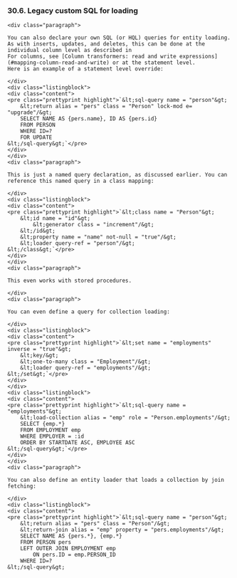 ### 30.6. Legacy custom SQL for loading

    <div class="paragraph">

    You can also declare your own SQL (or HQL) queries for entity loading.
    As with inserts, updates, and deletes, this can be done at the individual column level as described in
    For columns, see [Column transformers: read and write expressions](#mapping-column-read-and-write) or at the statement level.
    Here is an example of a statement level override:

    </div>
    <div class="listingblock">
    <div class="content">
    <pre class="prettyprint highlight">`&lt;sql-query name = "person"&gt;
        &lt;return alias = "pers" class = "Person" lock-mod e= "upgrade"/&gt;
        SELECT NAME AS {pers.name}, ID AS {pers.id}
        FROM PERSON
        WHERE ID=?
        FOR UPDATE
    &lt;/sql-query&gt;`</pre>
    </div>
    </div>
    <div class="paragraph">

    This is just a named query declaration, as discussed earlier. You can reference this named query in a class mapping:

    </div>
    <div class="listingblock">
    <div class="content">
    <pre class="prettyprint highlight">`&lt;class name = "Person"&gt;
        &lt;id name = "id"&gt;
            &lt;generator class = "increment"/&gt;
        &lt;/id&gt;
        &lt;property name = "name" not-null = "true"/&gt;
        &lt;loader query-ref = "person"/&gt;
    &lt;/class&gt;`</pre>
    </div>
    </div>
    <div class="paragraph">

    This even works with stored procedures.

    </div>
    <div class="paragraph">

    You can even define a query for collection loading:

    </div>
    <div class="listingblock">
    <div class="content">
    <pre class="prettyprint highlight">`&lt;set name = "employments" inverse = "true"&gt;
        &lt;key/&gt;
        &lt;one-to-many class = "Employment"/&gt;
        &lt;loader query-ref = "employments"/&gt;
    &lt;/set&gt;`</pre>
    </div>
    </div>
    <div class="listingblock">
    <div class="content">
    <pre class="prettyprint highlight">`&lt;sql-query name = "employments"&gt;
        &lt;load-collection alias = "emp" role = "Person.employments"/&gt;
        SELECT {emp.*}
        FROM EMPLOYMENT emp
        WHERE EMPLOYER = :id
        ORDER BY STARTDATE ASC, EMPLOYEE ASC
    &lt;/sql-query&gt;`</pre>
    </div>
    </div>
    <div class="paragraph">

    You can also define an entity loader that loads a collection by join fetching:

    </div>
    <div class="listingblock">
    <div class="content">
    <pre class="prettyprint highlight">`&lt;sql-query name = "person"&gt;
        &lt;return alias = "pers" class = "Person"/&gt;
        &lt;return-join alias = "emp" property = "pers.employments"/&gt;
        SELECT NAME AS {pers.*}, {emp.*}
        FROM PERSON pers
        LEFT OUTER JOIN EMPLOYMENT emp
            ON pers.ID = emp.PERSON_ID
        WHERE ID=?
    &lt;/sql-query&gt;

</div>
</div>
</div>
</div>
</div>
<div class="sect1">
